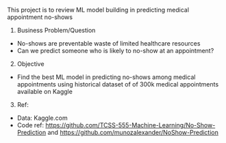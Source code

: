 This project is to review ML model building in predicting medical appointment no-shows

1. Business Problem/Question
- No-shows are preventable waste of limited healthcare resources
- Can we predict someone who is likely to no-show at an appointment?

2. Objective
- Find the best ML model in predicting no-shows among medical appointments using historical dataset of of 300k medical appointments available on Kaggle

3. Ref:  
- Data: Kaggle.com
- Code ref: https://github.com/TCSS-555-Machine-Learning/No-Show-Prediction and https://github.com/munozalexander/NoShow-Prediction
